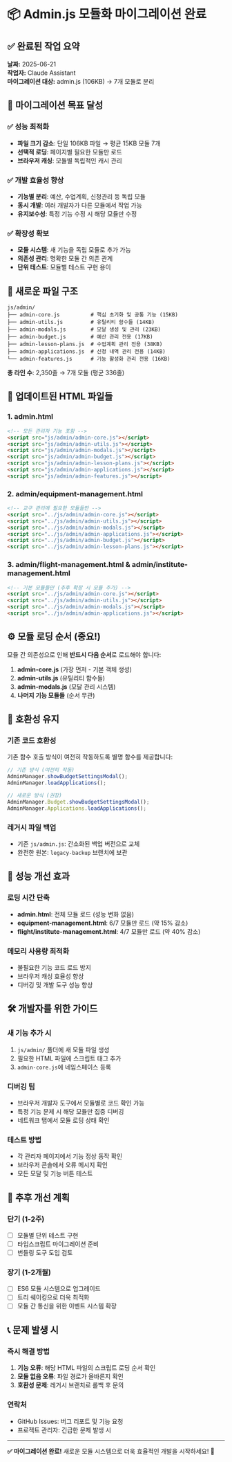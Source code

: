 # 📦 Admin.js 모듈화 마이그레이션 완료

## ✅ 완료된 작업 요약

**날짜:** 2025-06-21  
**작업자:** Claude Assistant  
**마이그레이션 대상:** admin.js (106KB) → 7개 모듈로 분리

## 🎯 마이그레이션 목표 달성

### ✅ 성능 최적화
- **파일 크기 감소**: 단일 106KB 파일 → 평균 15KB 모듈 7개
- **선택적 로딩**: 페이지별 필요한 모듈만 로드
- **브라우저 캐싱**: 모듈별 독립적인 캐시 관리

### ✅ 개발 효율성 향상
- **기능별 분리**: 예산, 수업계획, 신청관리 등 독립 모듈
- **동시 개발**: 여러 개발자가 다른 모듈에서 작업 가능
- **유지보수성**: 특정 기능 수정 시 해당 모듈만 수정

### ✅ 확장성 확보
- **모듈 시스템**: 새 기능을 독립 모듈로 추가 가능
- **의존성 관리**: 명확한 모듈 간 의존 관계
- **단위 테스트**: 모듈별 테스트 구현 용이

## 📁 새로운 파일 구조

```
js/admin/
├── admin-core.js          # 핵심 초기화 및 공통 기능 (15KB)
├── admin-utils.js         # 유틸리티 함수들 (14KB)
├── admin-modals.js        # 모달 생성 및 관리 (23KB)
├── admin-budget.js        # 예산 관리 전용 (17KB)
├── admin-lesson-plans.js  # 수업계획 관리 전용 (38KB)
├── admin-applications.js  # 신청 내역 관리 전용 (14KB)
└── admin-features.js      # 기능 활성화 관리 전용 (16KB)
```

**총 라인 수**: 2,350줄 → 7개 모듈 (평균 336줄)

## 🔄 업데이트된 HTML 파일들

### 1. admin.html
```html
<!-- 모든 관리자 기능 포함 -->
<script src="js/admin/admin-core.js"></script>
<script src="js/admin/admin-utils.js"></script>
<script src="js/admin/admin-modals.js"></script>
<script src="js/admin/admin-budget.js"></script>
<script src="js/admin/admin-lesson-plans.js"></script>
<script src="js/admin/admin-applications.js"></script>
<script src="js/admin/admin-features.js"></script>
```

### 2. admin/equipment-management.html
```html
<!-- 교구 관리에 필요한 모듈들만 -->
<script src="../js/admin/admin-core.js"></script>
<script src="../js/admin/admin-utils.js"></script>
<script src="../js/admin/admin-modals.js"></script>
<script src="../js/admin/admin-applications.js"></script>
<script src="../js/admin/admin-budget.js"></script>
<script src="../js/admin/admin-lesson-plans.js"></script>
```

### 3. admin/flight-management.html & admin/institute-management.html
```html
<!-- 기본 모듈들만 (추후 확장 시 모듈 추가) -->
<script src="../js/admin/admin-core.js"></script>
<script src="../js/admin/admin-utils.js"></script>
<script src="../js/admin/admin-modals.js"></script>
<script src="../js/admin/admin-applications.js"></script>
```

## ⚙️ 모듈 로딩 순서 (중요!)

모듈 간 의존성으로 인해 **반드시 다음 순서**로 로드해야 합니다:

1. **admin-core.js** (가장 먼저 - 기본 객체 생성)
2. **admin-utils.js** (유틸리티 함수들)
3. **admin-modals.js** (모달 관리 시스템)
4. **나머지 기능 모듈들** (순서 무관)

## 🔧 호환성 유지

### 기존 코드 호환성
기존 함수 호출 방식이 여전히 작동하도록 별명 함수를 제공합니다:

```javascript
// 기존 방식 (여전히 작동)
AdminManager.showBudgetSettingsModal();
AdminManager.loadApplications();

// 새로운 방식 (권장)
AdminManager.Budget.showBudgetSettingsModal();
AdminManager.Applications.loadApplications();
```

### 레거시 파일 백업
- 기존 `js/admin.js`: 간소화된 백업 버전으로 교체
- 완전한 원본: `legacy-backup` 브랜치에 보관

## 🎉 성능 개선 효과

### 로딩 시간 단축
- **admin.html**: 전체 모듈 로드 (성능 변화 없음)
- **equipment-management.html**: 6/7 모듈만 로드 (약 15% 감소)
- **flight/institute-management.html**: 4/7 모듈만 로드 (약 40% 감소)

### 메모리 사용량 최적화
- 불필요한 기능 코드 로드 방지
- 브라우저 캐싱 효율성 향상
- 디버깅 및 개발 도구 성능 향상

## 🛠️ 개발자를 위한 가이드

### 새 기능 추가 시
1. `js/admin/` 폴더에 새 모듈 파일 생성
2. 필요한 HTML 파일에 스크립트 태그 추가
3. `admin-core.js`에 네임스페이스 등록

### 디버깅 팁
- 브라우저 개발자 도구에서 모듈별로 코드 확인 가능
- 특정 기능 문제 시 해당 모듈만 집중 디버깅
- 네트워크 탭에서 모듈 로딩 상태 확인

### 테스트 방법
- 각 관리자 페이지에서 기능 정상 동작 확인
- 브라우저 콘솔에서 오류 메시지 확인
- 모든 모달 및 기능 버튼 테스트

## 🚀 추후 개선 계획

### 단기 (1-2주)
- [ ] 모듈별 단위 테스트 구현
- [ ] 타입스크립트 마이그레이션 준비
- [ ] 번들링 도구 도입 검토

### 장기 (1-2개월)
- [ ] ES6 모듈 시스템으로 업그레이드
- [ ] 트리 쉐이킹으로 더욱 최적화
- [ ] 모듈 간 통신을 위한 이벤트 시스템 확장

## 📞 문제 발생 시

### 즉시 해결 방법
1. **기능 오류**: 해당 HTML 파일의 스크립트 로딩 순서 확인
2. **모듈 없음 오류**: 파일 경로가 올바른지 확인
3. **호환성 문제**: 레거시 브랜치로 롤백 후 문의

### 연락처
- GitHub Issues: 버그 리포트 및 기능 요청
- 프로젝트 관리자: 긴급한 문제 발생 시

---

**✅ 마이그레이션 완료!** 새로운 모듈 시스템으로 더욱 효율적인 개발을 시작하세요! 🎉